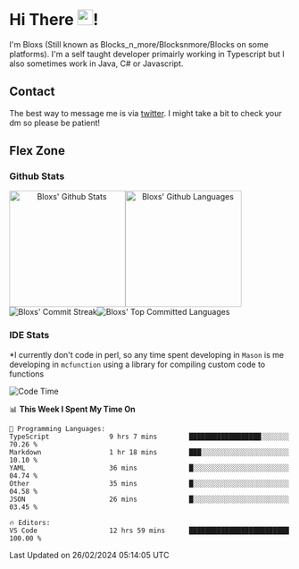 # Hi There <img src="https://media.giphy.com/media/hvRJCLFzcasrR4ia7z/giphy.gif" width="28">!
I'm Bloxs (Still known as Blocks_n_more/Blocksnmore/Blocks on some platforms). I'm a self taught developer primairly working in Typescript but I also sometimes work in Java, C# or Javascript. 

## Contact
The best way to message me is via [twitter](https://twitter.com/blocksnmore). I might take a bit to check your dm so please be patient!

## Flex Zone
### Github Stats
<div style="display: flex;" align="center">
  <img src="https://readme-stats-gules.vercel.app/api?username=Blocksnmore&bg_color=23272A&show_icons=true&count_private=true&title_color=fff&text_color=fff&icon_color=3d34eb&hide_border=true&border_radius=10" alt="Bloxs' Github Stats" style="height: 13rem" />
 <img src="https://readme-stats-gules.vercel.app/api/top-langs/?username=Blocksnmore&layout=donut&count_private=true&hide_border=true&bg_color=23272A&title_color=fff&text_color=fff&icon_color=3d34eb&border_radius=10" alt="Bloxs' Github Languages" style="height: 13rem;" />
</div>
<div style="display: flex;" align="center">
  <img src="https://streak-stats.demolab.com?user=Blocksnmore&theme=github-dark-blue&hide_border=true" alt="Bloxs' Commit Streak">
  <img src="http://github-profile-summary-cards.vercel.app/api/cards/most-commit-language?username=Blocksnmore&theme=github_dark" alt="Bloxs' Top Committed Languages">
</div>

### IDE Stats
*I currently don't code in perl, so any time spent developing in `Mason` is me developing in `mcfunction` using a library for compiling custom code to functions
<!--START_SECTION:waka-->
![Code Time](http://img.shields.io/badge/Code%20Time-750%20hrs%2033%20mins-blue)

📊 **This Week I Spent My Time On** 

```text
💬 Programming Languages: 
TypeScript               9 hrs 7 mins        ██████████████████░░░░░░░   70.26 % 
Markdown                 1 hr 18 mins        ███░░░░░░░░░░░░░░░░░░░░░░   10.10 % 
YAML                     36 mins             █░░░░░░░░░░░░░░░░░░░░░░░░   04.74 % 
Other                    35 mins             █░░░░░░░░░░░░░░░░░░░░░░░░   04.58 % 
JSON                     26 mins             █░░░░░░░░░░░░░░░░░░░░░░░░   03.45 % 

🔥 Editors: 
VS Code                  12 hrs 59 mins      █████████████████████████   100.00 % 
```


 Last Updated on 26/02/2024 05:14:05 UTC
<!--END_SECTION:waka-->
